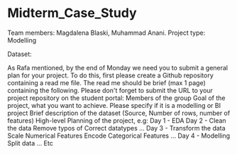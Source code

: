 # Midterm_Case_Study

Team members: Magdalena Blaski, Muhammad Anani. 
Project type: Modelling 

Dataset:

As Rafa mentioned, by the end of Monday we need you to submit a general plan for your project. To do this, first please create a Github repository containing a read me file. The read me should be brief (max 1 page) containing the following. Please don't forget to submit the URL to your project repository on the student portal:
Members of the group
Goal of the project, what you want to achieve. Please specify if it is a modelling or BI project
Brief description of the dataset (Source, Number of rows, number of features)
High-level Planning of the project, e.g:
Day 1 - EDA
Day 2 - Clean the data
Remove typos of
Correct datatypes
...
Day 3 - Transform the data
Scale Numerical Features
Encode Categorical Features
...
Day 4 - Modelling
Split data
...
Etc
